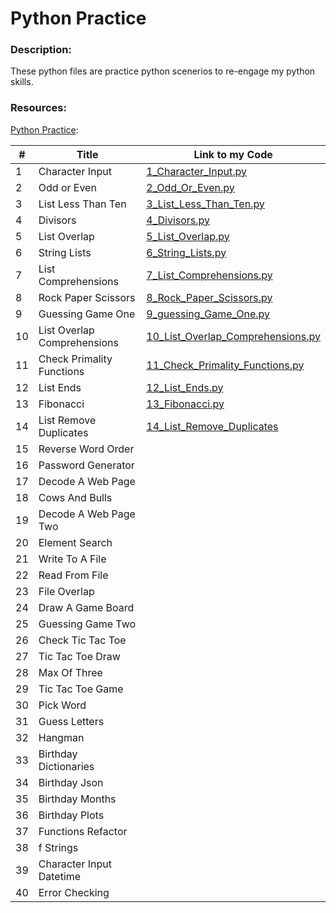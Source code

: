 # Python Practice

### Description:

These python files are practice python scenerios to re-engage my python skills.

### Resources:

[Python Practice](https.//www.practicepython.org):

| #  | Title                       | Link to my Code                                                                   |
|----|-----------------------------|-----------------------------------------------------------------------------------|
| 1  | Character Input             | [1_Character_Input.py](/Exercises/1_Character_Input.py)                           |
| 2  | Odd or Even                 | [2_Odd_Or_Even.py](/Exercises/2_Odd_Or_Even.py)                                   | 
| 3  | List Less Than Ten          | [3_List_Less_Than_Ten.py](/Exercises/3_List_Less_Than_Ten.py)                     |
| 4  | Divisors                    | [4_Divisors.py](/Exercises/4_Divisors.py)                                         |
| 5  | List Overlap                | [5_List_Overlap.py](/Exercises/5_List_Overlap.py)                                 |
| 6  | String Lists                | [6_String_Lists.py](/Exercises/6_String_Lists.py)                                 |
| 7  | List Comprehensions         | [7_List_Comprehensions.py](/Exercises/7_List_Comprehensions.py)                   |
| 8  | Rock Paper Scissors         | [8_Rock_Paper_Scissors.py](/Exercises/8_Rock_Paper_Scissors.py)                   |
| 9  | Guessing Game One           | [9_guessing_Game_One.py](/Exercises/9_guessing_Game_One.py)                       |
| 10 | List Overlap Comprehensions | [10_List_Overlap_Comprehensions.py](/Exercises/10_List_Overlap_Comprehensions.py) |
| 11 | Check Primality Functions   | [11_Check_Primality_Functions.py](/Exercises/11_Check_Primality_Functions.py)     |         
| 12 | List Ends                   | [12_List_Ends.py](/Exercises/12_List_Ends.py)                                     |
| 13 | Fibonacci                   | [13_Fibonacci.py](/Exercises/13_Fibonacci.py)                                     |
| 14 | List Remove Duplicates      | [14_List_Remove_Duplicates](Exercises/14_List_Remove_Duplicates.py)               |
| 15 | Reverse Word Order          |                                                                                   |
| 16 | Password Generator          |                                                                                   |
| 17 | Decode A Web Page           |                                                                                   |
| 18 | Cows And Bulls              |                                                                                   |
| 19 | Decode A Web Page Two       |                                                                                   |
| 20 | Element Search              |                                                                                   |
| 21 | Write To A File             |                                                                                   |
| 22 | Read From File              |                                                                                   |
| 23 | File Overlap                |                                                                                   |
| 24 | Draw A Game Board           |                                                                                   |
| 25 | Guessing Game Two           |                                                                                   |
| 26 | Check Tic Tac Toe           |                                                                                   |
| 27 | Tic Tac Toe Draw            |                                                                                   |
| 28 | Max Of Three                |                                                                                   |
| 29 | Tic Tac Toe Game            |                                                                                   |
| 30 | Pick Word                   |                                                                                   |
| 31 | Guess Letters               |                                                                                   |
| 32 | Hangman                     |                                                                                   |
| 33 | Birthday Dictionaries       |                                                                                   |
| 34 | Birthday Json               |                                                                                   |
| 35 | Birthday Months             |                                                                                   |
| 36 | Birthday Plots              |                                                                                   |
| 37 | Functions Refactor          |                                                                                   |
| 38 | f Strings                   |                                                                                   |
| 39 | Character Input Datetime    |                                                                                   |
| 40 | Error Checking              |                                                                                   |